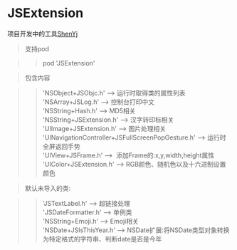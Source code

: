 # JSExtension

项目开发中的工具[ShenYj](https://github.com/ShenYj)

>支持pod<br>

>>pod 'JSExtension'<br>

>包含内容<br>

>> 'NSObject+JSObjc.h' --> 运行时取得类的属性列表 <br>
>> 'NSArray+JSLog.h' --> 控制台打印中文 <br>
>> 'NSString+Hash.h' --> MD5相关 <br>
>> 'NSString+JSExtension.h' --> 汉字转印标相关 <br>
>> 'UIImage+JSExtension.h' --> 图片处理相关 <br>
>> 'UINavigationController+JSFullScreenPopGesture.h' --> 运行时全屏返回手势<br>
>> 'UIView+JSFrame.h' -->  添加Frame的:x,y,width,height属性 <br>
>> 'UIColor+JSExtension.h' --> RGB颜色、随机色以及十六进制设置颜色 <br>

>默认未导入的类:

>> 'JSTextLabel.h' --> 超链接处理<br>
>> 'JSDateFormatter.h' --> 单例类 <br>
>> 'NSString+Emoji.h' --> Emoji相关 <br>
>> 'NSDate+JSIsThisYear.h' --> NSDate扩展:将NSDate类型对象转换为特定格式的字符串、判断date是否是今年 <br>
